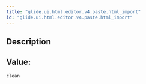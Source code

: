```yaml
---
title: "glide.ui.html.editor.v4.paste.html_import"
id: "glide.ui.html.editor.v4.paste.html_import"
---
```

## Description



## Value: 
```
clean
```